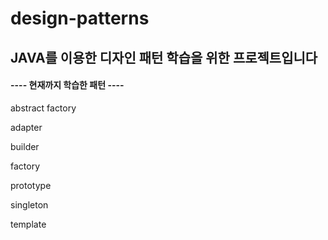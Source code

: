 # design-patterns


## JAVA를 이용한 디자인 패턴 학습을 위한 프로젝트입니다

#### ---- 현재까지 학습한 패턴 ----

  abstract factory 

  adapter

  builder

  factory

  prototype

  singleton

  template
